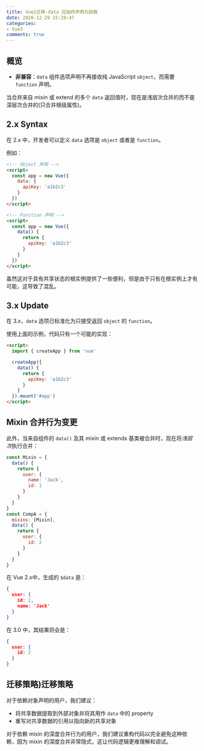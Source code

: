 ```yaml
---
title: Vue2迁移-data 应始终声明为函数
date: 2020-12-29 15:29:47
categories:
- Vue3
comments: true
---
```




## 概览

- **非兼容**：`data` 组件选项声明不再接收纯 JavaScript `object`，而需要 `function` 声明。

当合并来自 mixin 或 extend 的多个 `data` 返回值时，现在是浅层次合并的而不是深层次合并的(只合并根级属性)。

<!-- more -->

## 2.x Syntax

在 2.x 中，开发者可以定义 `data` 选项是 `object` 或者是 `function`。

例如：

```html
<!-- Object 声明 -->
<script>
  const app = new Vue({
    data: {
      apiKey: 'a1b2c3'
    }
  })
</script>

<!-- Function 声明 -->
<script>
  const app = new Vue({
    data() {
      return {
        apiKey: 'a1b2c3'
      }
    }
  })
</script>
```

虽然这对于具有共享状态的根实例提供了一些便利，但是由于只有在根实例上才有可能，这导致了混乱。



## 3.x Update

在 3.x，`data` 选项已标准化为只接受返回 `object` 的 `function`。

使用上面的示例，代码只有一个可能的实现：

```html
<script>
  import { createApp } from 'vue'

  createApp({
    data() {
      return {
        apiKey: 'a1b2c3'
      }
    }
  }).mount('#app')
</script>
```



## Mixin 合并行为变更

此外，当来自组件的 `data()` 及其 mixin 或 extends 基类被合并时，现在将*浅层次*执行合并：

```js
const Mixin = {
  data() {
    return {
      user: {
        name: 'Jack',
        id: 1
      }
    }
  }
}
const CompA = {
  mixins: [Mixin],
  data() {
    return {
      user: {
        id: 2
      }
    }
  }
}
```

在 Vue 2.x中，生成的 `$data` 是：

```json
{
  user: {
    id: 2,
    name: 'Jack'
  }
}
```

在 3.0 中，其结果将会是：

```json
{
  user: {
    id: 2
  }
}
```



## 迁移策略)迁移策略

对于依赖对象声明的用户，我们建议：

- 将共享数据提取到外部对象并将其用作 `data` 中的 property
- 重写对共享数据的引用以指向新的共享对象

对于依赖 mixin 的深度合并行为的用户，我们建议重构代码以完全避免这种依赖，因为 mixin 的深度合并非常隐式，这让代码逻辑更难理解和调试。